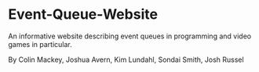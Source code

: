 # Event-Queue-Website
An informative website describing event queues in programming and video games in particular.

By Colin Mackey, Joshua Avern, Kim Lundahl, Sondai Smith, Josh Russel
